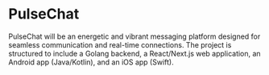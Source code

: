 # PulseChat

PulseChat will be an energetic and vibrant messaging platform designed for seamless communication and real-time connections. The project is structured to include a Golang backend, a React/Next.js web application, an Android app (Java/Kotlin), and an iOS app (Swift).
